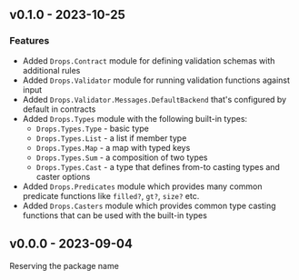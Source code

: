 ## v0.1.0 - 2023-10-25

### Features

- Added `Drops.Contract` module for defining validation schemas with additional rules
- Added `Drops.Validator` module for running validation functions against input
- Added `Drops.Validator.Messages.DefaultBackend` that's configured by default in contracts
- Added `Drops.Types` module with the following built-in types:
  - `Drops.Types.Type` - basic type
  - `Drops.Types.List` - a list if member type
  - `Drops.Types.Map` - a map with typed keys
  - `Drops.Types.Sum` - a composition of two types
  - `Drops.Types.Cast` - a type that defines from-to casting types and caster options
- Added `Drops.Predicates` module which provides many common predicate functions like `filled?`, `gt?`, `size?` etc.
- Added `Drops.Casters` module which provides common type casting functions that can be used with the built-in types

## v0.0.0 - 2023-09-04

Reserving the package name
